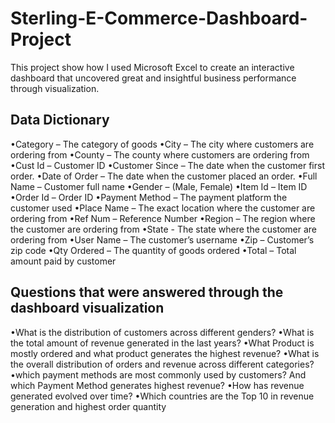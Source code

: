 # Sterling-E-Commerce-Dashboard-Project
This project show how I used Microsoft Excel to create an interactive dashboard that uncovered great and insightful business performance through visualization.

## Data Dictionary
•Category – The category of goods
•City – The city where customers are ordering from
•County – The county where customers are ordering from
•Cust Id – Customer ID
•Customer Since – The date when the customer first order.
•Date of Order – The date when the customer placed an order.
•Full Name – Customer full name
•Gender – (Male, Female)
•Item Id – Item ID
•Order Id – Order ID
•Payment Method – The payment platform the customer used
•Place Name – The exact location where the customer are ordering from
•Ref Num – Reference Number
•Region – The region where the customer are ordering from
•State - The state where the customer are ordering from
•User Name – The customer’s username
•Zip – Customer’s zip code
•Qty Ordered – The quantity of goods ordered
•Total – Total amount paid by customer


## Questions that were answered through the dashboard visualization
•What is the distribution of customers across different genders?
•What is the total amount of revenue generated in the last years?
•What Product is mostly ordered and what product generates the highest revenue?
•What is the overall distribution of orders and revenue across different categories?
•which payment methods are most commonly used by customers? And which Payment Method generates highest revenue?
•How has revenue generated evolved over time?
•Which countries are the Top 10 in revenue generation and highest order quantity
